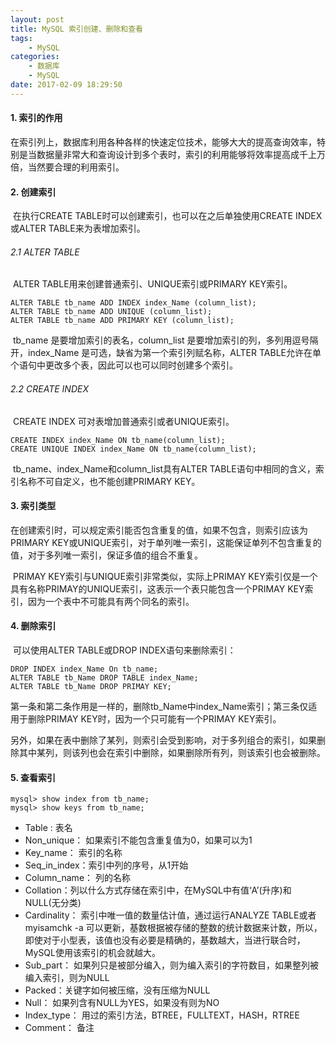 ```yaml
---
layout: post
title: MySQL 索引创建、删除和查看
tags: 
    - MySQL
categories: 
    - 数据库
    - MySQL
date: 2017-02-09 18:29:50
---
```


#### **1. 索引的作用**

   在索引列上，数据库利用各种各样的快速定位技术，能够大大的提高查询效率，特别是当数据量非常大和查询设计到多个表时，索引的利用能够将效率提高成千上万倍，当然要合理的利用索引。

#### **2. 创建索引**

​	在执行CREATE TABLE时可以创建索引，也可以在之后单独使用CREATE INDEX或ALTER TABLE来为表增加索引。

###### 2.1 ALTER TABLE

​	ALTER TABLE用来创建普通索引、UNIQUE索引或PRIMARY KEY索引。

```
ALTER TABLE tb_name ADD INDEX index_Name (column_list);
ALTER TABLE tb_name ADD UNIQUE (column_list);
ALTER TABLE tb_name ADD PRIMARY KEY (column_list);
```

​	tb_name 是要增加索引的表名，column_list 是要增加索引的列，多列用逗号隔开，index_Name 是可选，缺省为第一个索引列赋名称，ALTER TABLE允许在单个语句中更改多个表，因此可以也可以同时创建多个索引。

###### 2.2 CREATE INDEX

​	CREATE INDEX 可对表增加普通索引或者UNIQUE索引。

```
CREATE INDEX index_Name ON tb_name(column_list);
CREATE UNIQUE INDEX index_Name ON tb_name(column_list);
```

​	tb_name、index_Name和column_list具有ALTER TABLE语句中相同的含义，索引名称不可自定义，也不能创建PRIMARY KEY。

#### **3. 索引类型**

​	在创建索引时，可以规定索引能否包含重复的值，如果不包含，则索引应该为PRIMARY KEY或UNIQUE索引，对于单列唯一索引，这能保证单列不包含重复的值，对于多列唯一索引，保证多值的组合不重复。

​	PRIMAY KEY索引与UNIQUE索引非常类似，实际上PRIMAY KEY索引仅是一个具有名称PRIMAY的UNIQUE索引，这表示一个表只能包含一个PRIMAY KEY索引，因为一个表中不可能具有两个同名的索引。


#### **4. 删除索引**

​	可以使用ALTER TABLE或DROP INDEX语句来删除索引：

```
DROP INDEX index_Name On tb_name;
ALTER TABLE tb_Name DROP TABLE index_Name;
ALTER TABLE tb_Name DROP PRIMAY KEY;
```

​	第一条和第二条作用是一样的，删除tb_Name中index_Name索引；第三条仅适用于删除PRIMAY KEY时，因为一个只可能有一个PRIMAY KEY索引。

​	另外，如果在表中删除了某列，则索引会受到影响，对于多列组合的索引，如果删除其中某列，则该列也会在索引中删除，如果删除所有列，则该索引也会被删除。


#### **5. 查看索引**

```
mysql> show index from tb_name;
mysql> show keys from tb_name;
```

* Table : 表名
* Non_unique： 如果索引不能包含重复值为0，如果可以为1
* Key_name： 索引的名称
* Seq_in_index：索引中列的序号，从1开始
* Column_name： 列的名称
* Collation：列以什么方式存储在索引中，在MySQL中有值‘A’(升序)和NULL(无分类)
* Cardinality： 索引中唯一值的数量估计值，通过运行ANALYZE TABLE或者 myisamchk -a 可以更新，基数根据被存储的整数的统计数据来计数，所以，即使对于小型表，该值也没有必要是精确的，基数越大，当进行联合时，MySQL使用该索引的机会就越大。
* Sub_part： 如果列只是被部分编入，则为编入索引的字符数目，如果整列被编入索引，则为NULL
* Packed：关键字如何被压缩，没有压缩为NULL
* Null： 如果列含有NULL为YES，如果没有则为NO
* Index_type： 用过的索引方法，BTREE，FULLTEXT，HASH，RTREE
* Comment： 备注
